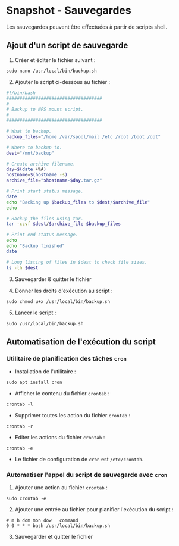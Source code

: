 # Snapshot - Sauvegardes

Les sauvegardes peuvent être effectuées à partir de scripts shell.

## Ajout d'un script de sauvegarde

1. Créer et éditer le fichier suivant :

```shell
sudo nano /usr/local/bin/backup.sh
```

2. Ajouter le script ci-dessous au fichier :

```bash
#!/bin/bash
####################################
#
# Backup to NFS mount script.
#
####################################

# What to backup. 
backup_files="/home /var/spool/mail /etc /root /boot /opt"

# Where to backup to.
dest="/mnt/backup"

# Create archive filename.
day=$(date +%A)
hostname=$(hostname -s)
archive_file="$hostname-$day.tar.gz"

# Print start status message.
date
echo "Backing up $backup_files to $dest/$archive_file"
echo

# Backup the files using tar.
tar -czvf $dest/$archive_file $backup_files

# Print end status message.
echo
echo "Backup finished"
date

# Long listing of files in $dest to check file sizes.
ls -lh $dest
```

3. Sauvegarder & quitter le fichier

4. Donner les droits d'exécution au script :

```shell
sudo chmod u+x /usr/local/bin/backup.sh
```

5. Lancer le script :

```shell
sudo /usr/local/bin/backup.sh
```

## Automatisation de l'exécution du script

### Utilitaire de planification des tâches `cron`

* Installation de l'utilitaire :

```
sudo apt install cron
```

* Afficher le contenu du fichier `crontab` :

```
crontab -l
```

* Supprimer toutes les action du fichier `crontab` :

```
crontab -r
```

* Editer les actions du fichier `crontab` :

```
crontab -e
```

* Le fichier de configuration de `cron` est `/etc/crontab`.

### Automatiser l'appel du script de sauvegarde avec `cron`

1. Ajouter une action au fichier `crontab` :

```shell
sudo crontab -e
```

2. Ajouter une entrée au fichier pour planifier l'exécution du script :

```shell
# m h dom mon dow   command
0 0 * * * bash /usr/local/bin/backup.sh
```

3. Sauvegarder et quitter le fichier
